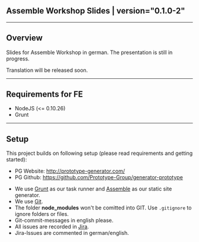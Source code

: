 ## Assemble Workshop Slides | version="0.1.0-2"

---------------------------------------------------

## Overview

Slides for Assemble Workshop in german. The presentation is still in progress.

Translation will be released soon. 

---------------------------------------------------
## Requirements for FE
* NodeJS (<= 0.10.26)
* Grunt

---------------------------------------------------
## Setup

This project builds on following setup (please read requirements and getting started):

* PG Website: http://prototype-generator.com/
* PG Github: https://github.com/Prototype-Group/generator-prototype

- We use [Grunt](http://gruntjs.com/) as our task runner and [Assemble](http://assemble.io/) as our static site generator.
- We use [Git](#).
- The folder __node_modules__ won't be comitted into GIT. Use ```.gitignore``` to ignore folders or files.
- Git-commit-messages in english please.
- All issues are recorded in [Jira](#).
- Jira-Issues are commented in german/english.